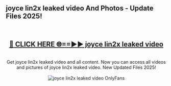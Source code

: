 <h2>joyce lin2x leaked video And Photos - Update Files 2025!</h2>
<br>
<div align="center">
<h2><a href="https://betterlinks.top/A2PfLJ" rel="nofollow">🔴 CLICK HERE 🌐==►► joyce lin2x leaked video</a></h2>
<br>
Get joyce lin2x leaked video and all content. Now you can access all videos and pictures of joyce lin2x leaked video. New Updated Files 2025!
<br>
<br>
<a href="https://betterlinks.top/A2PfLJ" rel="nofollow" data-target="animated-image.originalLink"><img src="https://i.imgur.com/dJHk4Zq.gif" alt="joyce lin2x leaked video OnlyFans" style="max-width: 100%; display: inline-block;" data-target="animated-image.originalImage"></a>
</div>
<br>